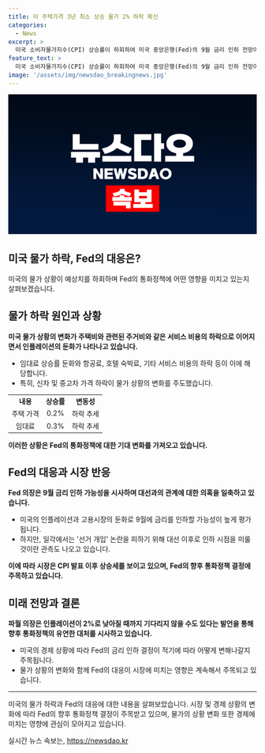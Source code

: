 ```yaml
---
title: 미 주택가격 3년 최소 상승 물가 2% 하락 확신
categories:
  - News
excerpt: >
  미국 소비자물가지수(CPI) 상승률이 하회하여 미국 중앙은행(Fed)의 9월 금리 인하 전망이 높아지고 있는 가운데, 제롬 파월 의장은 대선과 관계없이 9월에 금리를 인하할 의향을 밝혔다. 주택가격 상승률과 기타 서비스 비용의 하락세가 인플레이션 둔화를 나타내며, 9월에 금리 인하 가능성을 높였다. 경제 데이터가 2% 목표치에 가까워지고 있음을 감안할 때, Fed의 금리 인하가 가속화될 수 있다는 분석이 나오고 있다.
feature_text: >
  미국 소비자물가지수(CPI) 상승률이 하회하여 미국 중앙은행(Fed)의 9월 금리 인하 전망이 높아지고 있는 가운데, 제롬 파월 의장은 대선과 관계없이 9월에 금리를 인하할 의향을 밝혔다. 주택가격 상승률과 기타 서비스 비용의 하락세가 인플레이션 둔화를 나타내며, 9월에 금리 인하 가능성을 높였다. 경제 데이터가 2% 목표치에 가까워지고 있음을 감안할 때, Fed의 금리 인하가 가속화될 수 있다는 분석이 나오고 있다.
image: '/assets/img/newsdao_breakingnews.jpg'
---
```


<p><img src="/assets/img/newsdao_breakingnews.jpg" alt="ranknews 속보" /></p>

<h2>미국 물가 하락, Fed의 대응은?</h2>

<p data-ke-size="size16">미국의 물가 상황이 예상치를 하회하며 Fed의 통화정책에 어떤 영향을 미치고 있는지 살펴보겠습니다.</p>

<h2 data-ke-size="size26">물가 하락 원인과 상황</h2>

<p><b>미국 물가 상황의 변화가 주택비와 관련된 주거비와 같은 서비스 비용의 하락으로 이어지면서 인플레이션의 둔화가 나타나고 있습니다.</b></p>

<ul>
    <li>임대료 상승률 둔화와 항공료, 호텔 숙박료, 기타 서비스 비용의 하락 등이 이에 해당합니다.</li>
    <li>특히, 신차 및 중고차 가격 하락이 물가 상황의 변화를 주도했습니다.</li>
</ul>

<table>
    <tr>
        <td style="text-align: center; height: 17px;"><b>내용</b></td>
        <td style="text-align: center; height: 17px;"><b>상승률</b></td>
        <td style="text-align: center; height: 17px;"><b>변동성</b></td>
    </tr>
    <tr>
        <td style="text-align: center; height: 17px;">주택 가격</td>
        <td style="text-align: center; height: 17px;">0.2%</td>
        <td style="text-align: center; height: 17px;">하락 추세</td>
    </tr>
    <tr>
        <td style="text-align: center; height: 17px;">임대료</td>
        <td style="text-align: center; height: 17px;">0.3%</td>
        <td style="text-align: center; height: 17px;">하락 추세</td>
    </tr>
</table>

<p><b>이러한 상황은 Fed의 통화정책에 대한 기대 변화를 가져오고 있습니다.</b></p>

<h2 data-ke-size="size26">Fed의 대응과 시장 반응</h2>

<p><b>Fed 의장은 9월 금리 인하 가능성을 시사하며 대선과의 관계에 대한 의혹을 일축하고 있습니다.</b></p>

<ul>
    <li>미국의 인플레이션과 고용시장의 둔화로 9월에 금리를 인하할 가능성이 높게 평가됩니다.</li>
    <li>하지만, 일각에서는 '선거 개입' 논란을 피하기 위해 대선 이후로 인하 시점을 미룰 것이란 관측도 나오고 있습니다.</li>
</ul>

<p><b>이에 따라 시장은 CPI 발표 이후 상승세를 보이고 있으며, Fed의 향후 통화정책 결정에 주목하고 있습니다.</b></p>

<h2 data-ke-size="size26">미래 전망과 결론</h2>

<p><b>파월 의장은 인플레이션이 2%로 낮아질 때까지 기다리지 않을 수도 있다는 발언을 통해 향후 통화정책의 유연한 대처를 시사하고 있습니다.</b></p>

<ul>
    <li>미국의 경제 상황에 따라 Fed의 금리 인하 결정이 적기에 따라 어떻게 변해나갈지 주목됩니다.</li>
    <li>물가 상황의 변화와 함께 Fed의 대응이 시장에 미치는 영향은 계속해서 주목되고 있습니다.</li>
</ul>

<hr>

<p data-ke-size="size16">미국의 물가 하락과 Fed의 대응에 대한 내용을 살펴보았습니다. 시장 및 경제 상황의 변화에 따라 Fed의 향후 통화정책 결정이 주목받고 있으며, 물가의 상황 변화 또한 경제에 미치는 영향에 관심이 모아지고 있습니다.</p>
실시간 뉴스 속보는, <a href="https://newsdao.kr" rel="dofollow">https://newsdao.kr</a>


